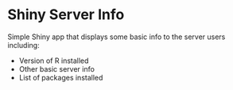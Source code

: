 # Shiny Server Info

Simple Shiny app that displays some basic info to the server users including:

 * Version of R installed
 * Other basic server info
 * List of packages installed
